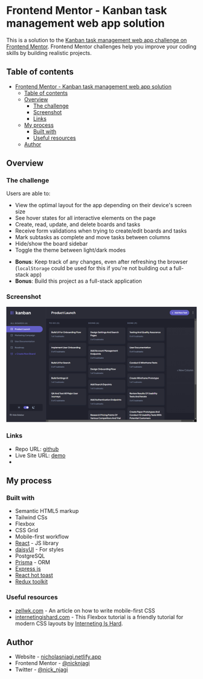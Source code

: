 # Frontend Mentor - Kanban task management web app solution

This is a solution to the [Kanban task management web app challenge on Frontend Mentor](https://www.frontendmentor.io/challenges/kanban-task-management-web-app-wgQLt-HlbB). Frontend Mentor challenges help you improve your coding skills by building realistic projects. 

## Table of contents

- [Frontend Mentor - Kanban task management web app solution](#frontend-mentor---kanban-task-management-web-app-solution)
  - [Table of contents](#table-of-contents)
  - [Overview](#overview)
    - [The challenge](#the-challenge)
    - [Screenshot](#screenshot)
    - [Links](#links)
  - [My process](#my-process)
    - [Built with](#built-with)
    - [Useful resources](#useful-resources)
  - [Author](#author)

## Overview

### The challenge

Users are able to:

- View the optimal layout for the app depending on their device's screen size
- See hover states for all interactive elements on the page
- Create, read, update, and delete boards and tasks
- Receive form validations when trying to create/edit boards and tasks
- Mark subtasks as complete and move tasks between columns
- Hide/show the board sidebar
- Toggle the theme between light/dark modes
<!-- - **Bonus**: Allow users to drag and drop tasks to change their status and re-order them in a column -->
- **Bonus**: Keep track of any changes, even after refreshing the browser (`localStorage` could be used for this if you're not building out a full-stack app)
- **Bonus**: Build this project as a full-stack application

### Screenshot

![](./screenshot.png)


### Links

- Repo URL: [github](https://github.com/nicknjagi/task-management-app)
- Live Site URL: [demo](https://legendary-kashata-345a50.netlify.app/)
- 
## My process

### Built with

- Semantic HTML5 markup
- Tailwind CSs
- Flexbox
- CSS Grid
- Mobile-first workflow
- [React](https://reactjs.org/) - JS library
- [daisyUI](https://daisyui.com/) - For styles
- PostgreSQL
- [Prisma](https://www.prisma.io/docs/orm) - ORM
- [Express js](https://expressjs.com/) 
- [React hot toast](https://react-hot-toast.com/) 
- [Redux toolkit](https://redux-toolkit.js.org/) 


### Useful resources

- [zellwk.com](https://zellwk.com/blog/how-to-write-mobile-first-css/) - An article on how to write mobile-first CSS
- [internetingishard.com](https://www.internetingishard.com/html-and-css/flexbox/) - This Flexbox tutorial is a friendly tutorial for modern CSS layouts by [Interneting Is Hard](https://www.internetingishard.com/).


## Author

- Website - [nicholasnjagi.netlify.app](https://nicholasnjagi.netlify.app)
- Frontend Mentor - [@nicknjagi](https://www.frontendmentor.io/profile/nicknjagi)
- Twitter - [@nick_njagi](https://www.twitter.com/nick_njagi)

